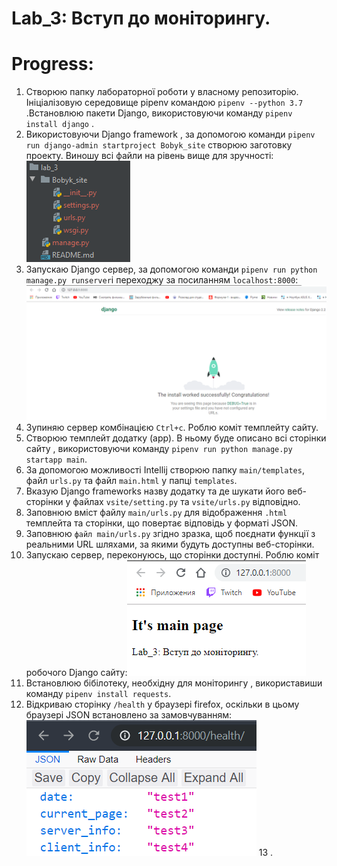 # Lab_3: Вступ до моніторингу.

# Progress:
1. Створюю папку лабораторної роботи у власному репозиторію. Ініціалізовую середовище pipenv командою `pipenv --python 3.7` .Встановлюю пакети Django, використовуючи команду `pipenv install django` .
2. Використовуючи Django framework , за допомогою команди `pipenv run django-admin startproject Bobyk_site` створюю заготовку проекту. Виношу всі файли на рівень вище для зручності:![alt text](https://github.com/yuriybobyk/ik-31-bobyk/blob/master/lab_3/img/1.PNG)
3. Запускаю Django сервер, за допомогою команди `pipenv run python manage.py runserver`і переходжу за посиланням `localhost:8000`:![alt text](https://github.com/yuriybobyk/ik-31-bobyk/blob/master/lab_3/img/2.PNG)
4. Зупиняю сервер комбінацією `Ctrl+c`. Роблю коміт темплейту сайту.
5. Створюю темплейт додатку (app). В ньому буде описано всі сторінки сайту , використовуючи команду `pipenv run python manage.py startapp main`.
6. За допомогою можливості Intellij створюю папку `main/templates`, файл `urls.py` та файл `main.html` у папці `templates`.
7. Вказую Django frameworks назву додатку та де шукати його веб-сторінки у файлах `vsite/setting.py` та `vsite/urls.py` відповідно.
8. Заповнюю вміст файлу `main/urls.py` для відображення `.html` темплейта та сторінки, що повертає відповідь у форматі JSON.
9. Заповнюю `файл main/urls.py` згідно зразка, щоб поєднати функції з реальними URL шляхами, за якими будуть доступны веб-сторінки.
10. Запускаю сервер, переконуюсь, що сторінки доступні. Роблю коміт робочого Django сайту:![alt text](https://github.com/yuriybobyk/ik-31-bobyk/blob/master/lab_3/img/3.PNG)
11. Встановлюю бібілотеку, необхідну для моніторингу , використавиши команду `pipenv install requests`.
12. Відкриваю сторінку `/health` у браузері firefox, оскільки в цьому браузері JSON встановлено за замовчуванням:![alt text](https://github.com/yuriybobyk/ik-31-bobyk/blob/master/lab_3/img/4.png) 
13 .
   
